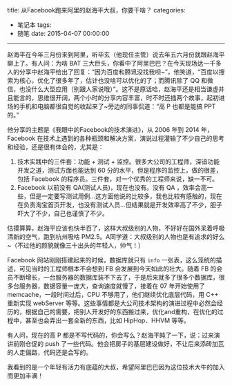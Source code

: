 title: 从Facebook跑来阿里的赵海平大叔，你要干啥？
categories:
  - 笔记本
tags:
  - 随笔
date: 2015-04-07 00:00:00
---


赵海平在今年三月份来到阿里，听毕玄（他现任主管）说去年五六月份就跟赵海平聊上了。有人问：为啥 BAT 三大巨头，你看中了阿里巴巴？在今天现场达一千多人的分享中赵海平给出了回复：“因为百度和腾讯没找我呗~”，他笑道，“百度以搜索为核心，优化了很多年了，估计也没啥可以优化的了；而腾讯除了 QQ 和微信，也没什么大型应用（别跟人家说哦）”。这不是原话哈，赵海平还是相当谦虚并且能言的，思维很开阔，两个小时的分享内容丰富，时不时还插两个故事，起初进场的手机和电脑都很自觉的收起来了~旁边的同事侃道：“高 P 也都是能搞 PPT 的。”

他分享的主题是《我眼中的Facebook的技术演进》，从 2006 年到 2014 年，Facebook 在技术上遇到的各种瓶颈和解决方案，演说过程灌输了不少自己的思考和经验，还是很有体会的，尤其是：

1. 技术实践中的三件套：功能 + 测试 + 监控。很多大公司的工程师，深谙功能开发之道，测试方面也能达到 60 分的水平，但是程序的监控上，做的很差，包括 Facebook 的程序员。三件套，对一个优秀的工程师来说，缺一不可。
2. Facebook 以前没有 QA(测试人员)，现在也没有。没有 QA ，效率会高一些，但是一定要写测试用例...这方面他说的比较多，我也比较有感触的，现在在负责淘宝首页开发，也没有测试人员...但结果就是开发效率高了不少，胆子吓大了不少，自己也谨慎了不少。

估摸算算，赵海平应该也快半百了，这样大叔级别的人物，不好好在国外呆着呼吸清新的空气，跑到杭州吸啥 PM2.5。A同学道：大叔级别的人物也是有追求的好么~（不过他的颜貌就像三十出头的年轻人，帅气！）

Facebook 网站刚刚搭建起来的时候，数据库就只有 `info` 一张表，这么笼统的描述，可见当时的工程师根本不会想到 FB 会发展到今天如此的壮大。随着 FB 的会员不断增长，一台服务器的数据库装不下去了，于是后来就多了很多个数据库，很多台服务器，数据容量一庞大，查询速度就慢了，接着在 07 年开始使用了 memcache，一段时间过后，CPU 不够用了，他们继续优化底层代码，用 C++ 重新实现 webServer 等等。这些事情都是大公司技术架构的演进过程中必然会经历的，根据自己的需要，把别人开发好的东西搬过来，优化and重构，在优化的过程中，甚至也会弄出一套全新的东西，比如 HipHop、HHVM 等等。

有人问，现在的高 P 都是不写代码的，你会写么？赵海平盹了一下，说：过来演讲前刚仓促的 push 了一些代码。他会把房子的基层建设做好，不让后来添砖加瓦的人走偏路，代码还是会写的。

我看到的是一个年轻有活力有底蕴的大叔，希望阿里巴巴因为这位技术大牛的加入而更加丰满！
